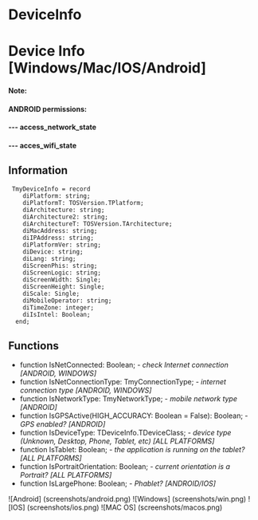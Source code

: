 # DeviceInfo
# Device Info [Windows/Mac/IOS/Android]

#### Note:
#### ANDROID permissions:
####  --- access_network_state
####  --- acces_wifi_state

## Information
```
 TmyDeviceInfo = record
    diPlatform: string;
    diPlatformT: TOSVersion.TPlatform;
    diArchitecture: string;
    diArchitecture2: string;
    diArchitectureT: TOSVersion.TArchitecture;
    diMacAddress: string;
    diIPAddress: string;
    diPlatformVer: string;
    diDevice: string;
    diLang: string;
    diScreenPhis: string;
    diScreenLogic: string;
    diScreenWidth: Single;
    diScreenHeight: Single;
    diScale: Single;
    diMobileOperator: string;
    diTimeZone: integer;
    diIsIntel: Boolean;
  end;
```

## Functions
* function IsNetConnected: Boolean; - _check Internet connection [ANDROID, WINDOWS]_
* function IsNetConnectionType: TmyConnectionType; - _internet connection type [ANDROID, WINDOWS]_
* function IsNetworkType: TmyNetworkType; - _mobile network type [ANDROID]_
* function IsGPSActive(HIGH_ACCURACY: Boolean = False): Boolean; - _GPS enabled? [ANDROID]_
* function IsDeviceType: TDeviceInfo.TDeviceClass; - _device type (Unknown, Desktop, Phone, Tablet, etc) [ALL PLATFORMS]_
* function IsTablet: Boolean; - _the application is running on the tablet? [ALL PLATFORMS]_
* function IsPortraitOrientation: Boolean; - _current orientation is a Portrait? [ALL PLATFORMS]_
* function IsLargePhone: Boolean; - _Phablet? [ANDROID/IOS]_

![Android] (screenshots/android.png)
![Windows] (screenshots/win.png)
![IOS] (screenshots/ios.png)
![MAC OS] (screenshots/macos.png)
